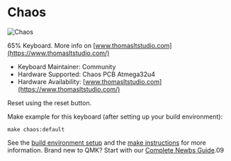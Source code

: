 # Chaos

![Chaos](https://static.wixstatic.com/media/c336a9_1a421601fd504e0b9474024b933e0e4c~mv2.jpg)

65% Keyboard. More info on [www.thomasltstudio.com](https://www.thomasltstudio.com/)

* Keyboard Maintainer: Community
* Hardware Supported: Chaos PCB Atmega32u4
* Hardware Availability: [www.thomasltstudio.com](https://www.thomasltstudio.com/)

Reset using the reset button.

Make example for this keyboard (after setting up your build environment):

    make chaos:default

See the [build environment setup](https://docs.qmk.fm/#/getting_started_build_tools) and the [make instructions](https://docs.qmk.fm/#/getting_started_make_guide) for more information. Brand new to QMK? Start with our [Complete Newbs Guide](https://docs.qmk.fm/#/newbs).09
